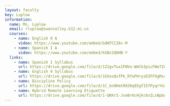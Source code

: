 ```yaml
---
layout: faculty
key: Luplow
information:
  name: Ms. Luplow
  email: rluplow@swanvalley.k12.mi.us
  courses:
    - name: English 9 A
      video: https://www.youtube.com/embed/GdW7CC26c-M
    - name: Spanish I A
      video: https://www.youtube.com/embed/kGBx1Q0HB-Y
  links:
    - name: Spanish I Syllabus 
      url: https://drive.google.com/file/d/1Z2gvTux1FWVo-WmCk3picFWe7ZASbBg_/view?usp=sharing
    - name: English 9 Syllabus
      url: https://drive.google.com/file/d/1GXosQxfPk_RfePHrysD3FFOgMsuJRbY3/view?usp=sharing
    - name: Discipline Policy
      url: https://drive.google.com/file/d/1C_bnOKmtR038q9Igf15fPyqrYGcSI3Zo/view?usp=sharing
    - name: Hybrid Remote Learning Etiquette
      url: https://drive.google.com/file/d/1-QKKrI-JseBr6cHjkc6xILxBpbAzqXmB/view?usp=sharing
---
```

